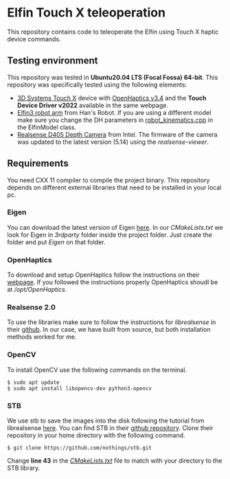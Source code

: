 # Elfin Touch X teleoperation

This repository contains code to teleoperate the Elfin using Touch X haptic device commands.

## Testing environment

This repository was tested in **Ubuntu20.04 LTS (Focal Fossa) 64-bit**.  This repository was specifically tested using the following elements:

- [3D Systems Touch X](https://www.3dsystems.com/haptics-devices/touch-x) device with [OpenHaptics v3.4](https://support.3dsystems.com/s/article/OpenHaptics-for-Linux-Developer-Edition-v34?language=en_US) and the **Touch Device Driver v2022** available in the same webpage.
- [Elfin3 robot arm](https://www.hansrobot.net/elfin) from Han's Robot. If you are using a different model make sure you change the DH parameters in [robot_kinematics.cpp](src/robot_kinematics.cpp) in the ElfinModel class.
- [Realsense D405 Depth Camera](https://www.intelrealsense.com/depth-camera-d405/) from Intel. The firmware of the camera was updated to the latest version (5.14) using the *realsense-viewer*.

## Requirements

You need CXX 11 compiler to compile the project binary. This repository depends on different external libraries that need to be installed in your local pc.

### Eigen

You can download the latest version of Eigen [here](https://eigen.tuxfamily.org/index.php?title=Main_Page). In our *CMakeLists.txt* we look for Eigen in *3rdparty* folder inside the project folder. Just create the folder and put *Eigen* on that folder.

### OpenHaptics

To download and setup OpenHaptics follow the instructions on their [webpage](https://support.3dsystems.com/s/article/OpenHaptics-for-Linux-Developer-Edition-v34?language=en_US). If you followed the instructions properly OpenHaptics shoudl be at */opt/OpenHaptics*.

### Realsense 2.0

To use the libraries make sure to follow the instructions for *librealsense* in their [github](https://github.com/IntelRealSense/librealsense/blob/master/doc/distribution_linux.md). In our case, we have built from source, but both installation methods worked for me.

### OpenCV

To install OpenCV use the following commands on the terminal.

```
$ sudo apt update
$ sudo apt install libopencv-dev python3-opencv
```

### STB

We use stb to save the images into the disk following the tutorial from librealsense [here](https://github.com/IntelRealSense/librealsense/tree/master/examples/save-to-disk). You can find STB in their [github repository](https://github.com/nothings/stb). Clone their repository in your home directory with the following command.

```
$ git clone https://github.com/nothings/stb.git
```

Change **line 43** in the *[CMakeLists.txt](CMakeLists.txt)* file to match with your directory to the STB library.